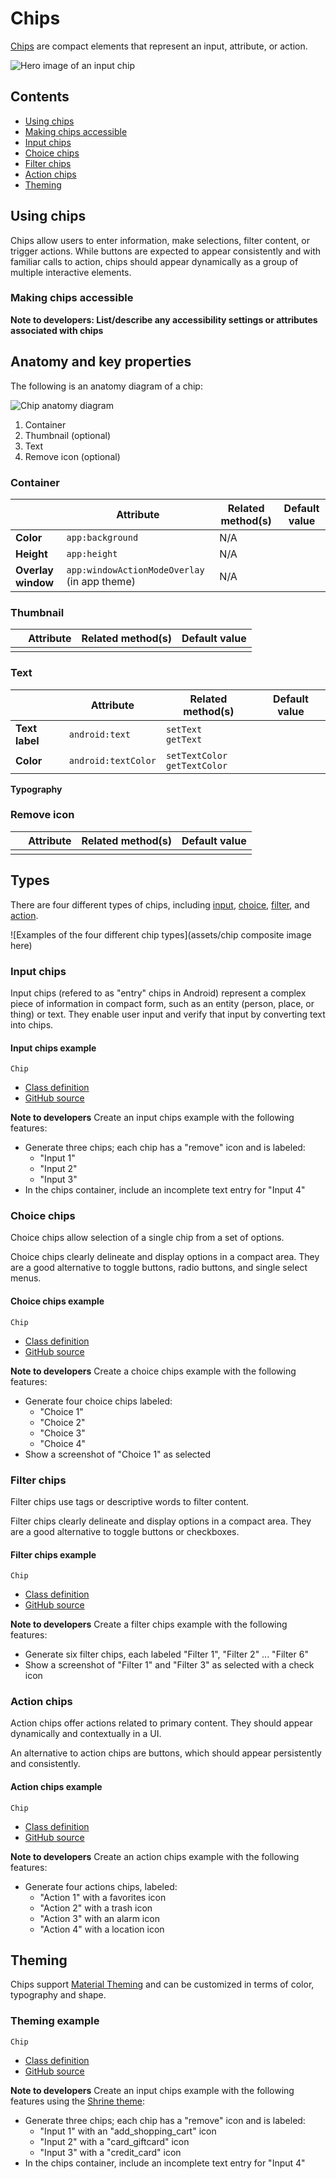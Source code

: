 <!--docs:
title: "Material chips"
layout: detail
section: components
excerpt: "Chips are compact elements that represent an input, attribute, or action."
iconId: 
path: /catalog/material-chips/
-->

# Chips

[Chips](https://material.io/components/chips) are compact elements that represent an input, attribute, or action.

![Hero image of an input chip](assets/chips-hero.png)

## Contents

* [Using chips](#using-chips)
* [Making chips accessible](#making-chips-accessible)
* [Input chips](#input-chips)
* [Choice chips](#choice-chips)
* [Filter chips](#filter-chips)
* [Action chips](#action-chips)
* [Theming](#theming)

## Using chips


Chips allow users to enter information, make selections, filter content, or trigger actions. While buttons are expected to appear consistently and with familiar calls to action, chips should appear dynamically as a group of multiple interactive elements.



### Making chips accessible

**Note to developers: List/describe any accessibility settings or attributes associated with chips**

## Anatomy and key properties

The following is an anatomy diagram of a chip:

![Chip anatomy diagram](assets/chips-anatomy.png)

1. Container
1. Thumbnail (optional)
1. Text
1. Remove icon (optional)

### Container


&nbsp; | Attribute | Related method(s) | Default value
------ | --------- | ----------------- | -------------
**Color** | `app:background` | N/A | 
**Height** | `app:height` | N/A | 
**Overlay window** | `app:windowActionModeOverlay` (in app theme) | N/A | 

### Thumbnail

&nbsp;         | Attribute                | Related method(s)                 | Default value
-------------- | ------------------------ | --------------------------------- | -------------
 | | | 

### Text

&nbsp;         | Attribute                | Related method(s)                 | Default value
-------------- | ------------------------ | --------------------------------- | -------------
**Text label** | `android:text`           | `setText`<br/>`getText`           | 
**Color**      | `android:textColor`      | `setTextColor`<br/>`getTextColor` | 
**Typography**


### Remove icon


&nbsp;         | Attribute                | Related method(s)                 | Default value
-------------- | ------------------------ | --------------------------------- | -------------
 | | | 

## Types

There are four different types of chips, including [input](#input-chips), [choice](#choice-chips), [filter](#filter-chips), and [action](#action-chips).

![Examples of the four different chip types](assets/chip composite image here)

### Input chips

Input chips (refered to as "entry" chips in Android) represent a complex piece of information in compact form, such as an entity (person, place, or thing) or text. They enable user input and verify that input by converting text into chips.

#### Input chips example

`Chip`
* [Class definition](https://developer.android.com/reference/com/google/android/material/chip/Chip)
* [GitHub source](https://github.com/material-components/material-components-android/tree/master/lib/java/com/google/android/material/chip/Chip.java)

**Note to developers** Create an input chips example with the following features:

* Generate three chips; each chip has a "remove" icon and is labeled:
    * "Input 1"
    * "Input 2"
    * "Input 3"
* In the chips container, include an incomplete text entry for "Input 4"


### Choice chips

Choice chips allow selection of a single chip from a set of options.

Choice chips clearly delineate and display options in a compact area. They are a good alternative to toggle buttons, radio buttons, and single select menus.

#### Choice chips example

`Chip`
* [Class definition](https://developer.android.com/reference/com/google/android/material/chip/Chip)
* [GitHub source](https://github.com/material-components/material-components-android/tree/master/lib/java/com/google/android/material/chip/Chip.java)


**Note to developers** Create a choice chips example with the following features:

* Generate four choice chips labeled:
    * "Choice 1"
    * "Choice 2"
    * "Choice 3"
    * "Choice 4"
* Show a screenshot of "Choice 1" as selected

### Filter chips

Filter chips use tags or descriptive words to filter content.

Filter chips clearly delineate and display options in a compact area. They are a good alternative to toggle buttons or checkboxes.


#### Filter chips example

`Chip`
* [Class definition](https://developer.android.com/reference/com/google/android/material/chip/Chip)
* [GitHub source](https://github.com/material-components/material-components-android/tree/master/lib/java/com/google/android/material/chip/Chip.java)


**Note to developers** Create a filter chips example with the following features:

* Generate six filter chips, each labeled "Filter 1", "Filter 2" ... "Filter 6"
* Show a screenshot of "Filter 1" and "Filter 3" as selected with a check icon

### Action chips

Action chips offer actions related to primary content. They should appear dynamically and contextually in a UI.

An alternative to action chips are buttons, which should appear persistently and consistently.


#### Action chips example

`Chip`
* [Class definition](https://developer.android.com/reference/com/google/android/material/chip/Chip)
* [GitHub source](https://github.com/material-components/material-components-android/tree/master/lib/java/com/google/android/material/chip/Chip.java)


**Note to developers** Create an action chips example with the following features:

* Generate four actions chips, labeled:
    * "Action 1" with a favorites icon
    * "Action 2" with a trash icon
    * "Action 3" with an alarm icon
    * "Action 4" with a location icon


## Theming

Chips support [Material Theming](https://material.io/components/chips/#theming) and can be customized in terms of color, typography and shape.

### Theming example

`Chip`
* [Class definition](https://developer.android.com/reference/com/google/android/material/chip/Chip)
* [GitHub source](https://github.com/material-components/material-components-android/tree/master/lib/java/com/google/android/material/chip/Chip.java)


**Note to developers** Create an input chips example with the following features using the [Shrine theme](https://material.io/design/material-studies/shrine.html):

* Generate three chips; each chip has a "remove" icon and is labeled:
    * "Input 1" with an "add\_shopping\_cart" icon
    * "Input 2" with a "card\_giftcard" icon
    * "Input 3" with a "credit\_card" icon
* In the chips container, include an incomplete text entry for "Input 4"


